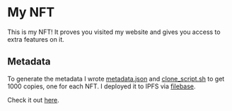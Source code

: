 # My NFT

This is my NFT! It proves you visited my website and gives you access to extra
features on it.

## Metadata

To generate the metadata I wrote [metadata.json](metadata/metadata.json) and
[clone_script.sh](metadata/clone_script.sh) to get 1000 copies, one for each NFT.
I deployed it to IPFS via [filebase](https://filebase.com/).

Check it out [here](https://ipfs.filebase.io/ipfs/QmX4SbHAUT1wjF6c2ZT1jAd1XZfRV64vcPWWM2fHxUmrgC).
